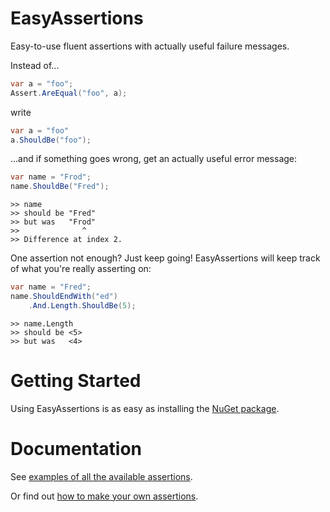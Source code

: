 # EasyAssertions
Easy-to-use fluent assertions with actually useful failure messages.

Instead of...

```c#
var a = "foo";
Assert.AreEqual("foo", a);
```

write

```c#
var a = "foo"
a.ShouldBe("foo");
```

...and if something goes wrong, get an actually useful error message:

```c#
var name = "Frod";
name.ShouldBe("Fred");
```
    >> name
    >> should be "Fred"
    >> but was   "Frod"
    >>              ^
    >> Difference at index 2.

One assertion not enough? Just keep going! EasyAssertions will keep track of what you're really asserting on:
```c#
var name = "Fred";
name.ShouldEndWith("ed")
    .And.Length.ShouldBe(5);        
```
    >> name.Length
    >> should be <5>
    >> but was   <4>

# Getting Started
Using EasyAssertions is as easy as installing the [NuGet package](https://www.nuget.org/packages/EasyAssertions/).

# Documentation
See [examples of all the available assertions](doc/assertions).

Or find out [how to make your own assertions](doc/custom-assertions).